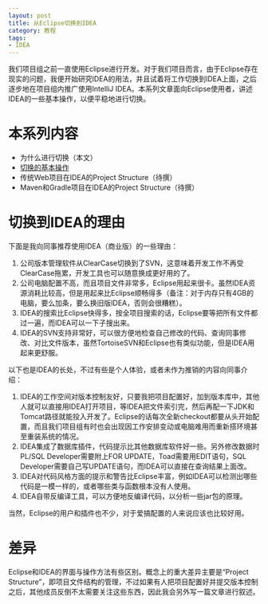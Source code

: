 ```yaml
---
layout: post
title: 从Eclipse切换到IDEA
category: 教程
tags: 
- IDEA
---
```

我们项目组之前一直使用Eclipse进行开发。对于我们项目而言，由于Eclipse存在现实的问题，我便开始研究IDEA的用法，并且试着将工作切换到IDEA上面，之后逐步地在项目组内推广使用IntelliJ IDEA。本系列文章面向Eclipse使用者，讲述IDEA的一些基本操作，以便平稳地进行切换。
<!-- more -->

# 本系列内容
* 为什么进行切换（本文）
* [切换的基本操作](/2018/12/13/switch-to-idea-1/)
* 传统Web项目在IDEA的Project Structure（待撰）
* Maven和Gradle项目在IDEA的Project Structure（待撰）

# 切换到IDEA的理由
下面是我向同事推荐使用IDEA（商业版）的一些理由：

1. 公司版本管理软件从ClearCase切换到了SVN，这意味着开发工作不再受ClearCase拖累，开发工具也可以随意换成更好用的了。
2. 公司电脑配置不高，而且项目文件非常多，Eclipse用起来很卡。虽然IDEA资源消耗比较高，但是用起来比Eclipse顺畅得多（备注：对于内存只有4GB的电脑，要么加条，要么换旧版IDEA，否则会很糟糕）。
3. IDEA的搜索比Eclipse快得多，按全项目搜索的话，Eclipse要等把所有文件都过一遍，而IDEA可以一下子搜出来。
4. IDEA的SVN支持非常好，可以很方便地检查自己修改的代码、查询同事修改、对比文件版本，虽然TortoiseSVN和Eclipse也有类似功能，但是IDEA用起来更舒服。

以下也是IDEA的长处，不过有些是个人体验，或者未作为推销的内容向同事介绍：

1. IDEA的工作空间对版本控制友好，只要我把项目配置好，加到版本库中，其他人就可以直接用IDEA打开项目，等IDEA把文件索引完，然后再配一下JDK和Tomcat路径就能投入开发了。Eclipse的话每次全新checkout都要从头开始配置，而且我们项目组有时也会出现因工作安排变动或电脑难用而重新搭环境甚至重装系统的情况。
2. IDEA集成了数据库插件，代码提示比其他数据库软件好一些。另外修改数据时PL/SQL Developer需要附上FOR UPDATE，Toad需要用EDIT语句，SQL Developer需要自己写UPDATE语句，而IDEA可以直接在查询结果上面改。
3. IDEA对代码风格方面的提示和警告比Eclipse丰富，例如IDEA可以检测出哪些代码是一模一样的，或者哪些类与函数根本没有人使用。
4. IDEA自带反编译工具，可以方便地反编译代码，以分析一些jar包的原理。

当然，Eclipse的用户和插件也不少，对于爱搞配置的人来说应该也比较好用。

# 差异
Eclipse和IDEA的界面与操作方法有些区别。概念上的重大差异主要是“Project Structure”，即项目文件结构的管理，不过如果有人把项目配置好并提交版本控制之后，其他成员反倒不太需要关注这些东西，因此我会另外写一篇文章进行叙述。
